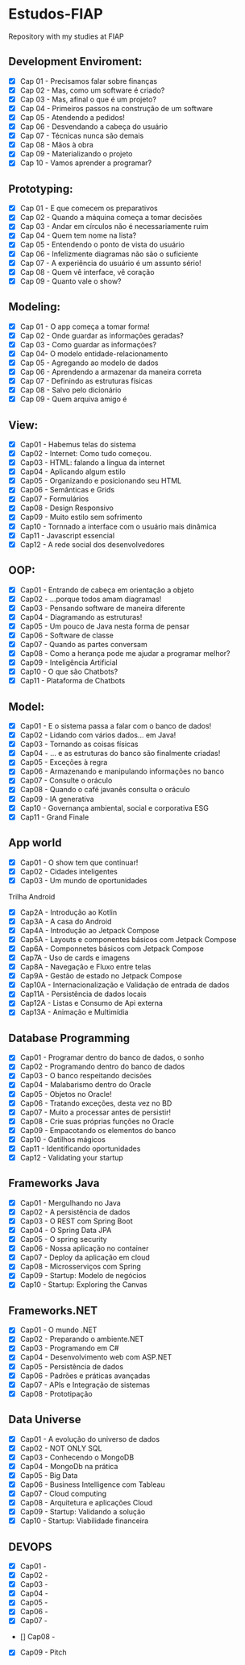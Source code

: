# Estudos-FIAP
Repository with my studies at FIAP

## Development Enviroment:

- [x] Cap 01 - Precisamos falar sobre finanças
- [x] Cap 02 - Mas, como um software é criado?
- [x] Cap 03 - Mas, afinal o que é um projeto?
- [x] Cap 04 - Primeiros passos na construção de um software
- [x] Cap 05 - Atendendo a pedidos!
- [x] Cap 06 - Desvendando a cabeça do usuário
- [x] Cap 07 - Técnicas nunca são demais
- [x] Cap 08 - Mãos à obra
- [x] Cap 09 - Materializando o projeto
- [x] Cap 10 - Vamos aprender a programar?

## Prototyping:

- [x] Cap 01 - E que comecem os preparativos
- [x] Cap 02 - Quando a máquina começa a tomar decisões
- [x] Cap 03 - Andar em círculos não é necessariamente ruim 
- [x] Cap 04 - Quem tem nome na lista?
- [x] Cap 05 - Entendendo o ponto de vista do usuário
- [x] Cap 06 - Infelizmente diagramas não são o suficiente
- [x] Cap 07 - A experiência do usuário é um assunto sério!
- [x] Cap 08 - Quem vê interface, vê coração
- [x] Cap 09 - Quanto vale o show?

## Modeling:

- [x] Cap 01 - O app começa a tomar forma!
- [x] Cap 02 - Onde guardar as informações geradas?
- [x] Cap 03 - Como guardar as informações?
- [x] Cap 04- O modelo entidade-relacionamento
- [x] Cap 05 - Agregando ao modelo de dados
- [x] Cap 06 - Aprendendo a armazenar da maneira correta
- [x] Cap 07 - Definindo as estruturas físicas
- [x] Cap 08 - Salvo pelo dicionário
- [x] Cap 09 - Quem arquiva amigo é

## View:

- [x] Cap01 - Habemus telas do sistema
- [x] Cap02 - Internet: Como tudo começou.
- [x] Cap03 - HTML: falando a língua da internet 
- [x] Cap04 - Aplicando algum estilo
- [x] Cap05 - Organizando e posicionando seu HTML
- [x] Cap06 - Semânticas e Grids
- [x] Cap07 - Formulários
- [x] Cap08 - Design Responsivo
- [x] Cap09 - Muito estilo sem sofrimento 
- [x] Cap10 - Tornnado a interface com o usuário mais dinâmica
- [x] Cap11 - Javascript essencial
- [x] Cap12 - A rede social dos desenvolvedores

## OOP:

- [x] Cap01 - Entrando de cabeça em orientação a objeto
- [x] Cap02 - ...porque todos amam diagramas!
- [x] Cap03 - Pensando software de maneira diferente
- [x] Cap04 - Diagramando as estruturas!
- [x] Cap05 - Um pouco de Java nesta forma de pensar
- [x] Cap06 - Software de classe
- [x] Cap07 - Quando as partes conversam
- [x] Cap08 - Como a herança pode me ajudar a programar melhor?
- [x] Cap09 - Inteligência Artificial
- [x] Cap10 - O que são Chatbots?
- [x] Cap11 - Plataforma de Chatbots

## Model:

- [x] Cap01 - E o sistema passa a falar com o banco de dados!
- [x] Cap02 - Lidando com vários dados... em Java!
- [x] Cap03 - Tornando as coisas físicas
- [x] Cap04 - ... e as estruturas do banco são finalmente criadas!
- [x] Cap05 - Exceções à regra
- [x] Cap06 - Armazenando e manipulando informações no banco 
- [x] Cap07 - Consulte o oráculo
- [x] Cap08 - Quando o café javanês consulta o oráculo
- [x] Cap09 - IA generativa
- [x] Cap10 - Governança ambiental, social e corporativa ESG
- [x] Cap11 - Grand Finale

## App world

- [x] Cap01 - O show tem que continuar!
- [x] Cap02 - Cidades inteligentes
- [x] Cap03 - Um mundo de oportunidades

Trilha Android

- [x] Cap2A  - Introdução ao Kotlin
- [x] Cap3A  - A casa do Android
- [x] Cap4A  - Introdução ao Jetpack Compose
- [x] Cap5A  - Layouts e componentes básicos com Jetpack Compose
- [x] Cap6A  - Componnetes básicos com Jetpack Compose
- [x] Cap7A  - Uso de cards e imagens
- [x] Cap8A  - Navegação e Fluxo entre telas
- [x] Cap9A  - Gestão de estado no Jetpack Compose
- [x] Cap10A - Internacionalização e Validação de entrada de dados
- [x] Cap11A - Persistência de dados locais
- [x] Cap12A - Listas e Consumo de Api externa
- [x] Cap13A - Animação e Multimídia

## Database Programming

- [x] Cap01 - Programar dentro do banco de dados, o sonho
- [x] Cap02 - Programando dentro do banco de dados
- [x] Cap03 - O banco respeitando decisões
- [x] Cap04 - Malabarismo dentro do Oracle
- [x] Cap05 - Objetos no Oracle!
- [x] Cap06 - Tratando exceções, desta vez no BD
- [x] Cap07 - Muito a processar antes de persistir!
- [x] Cap08 - Crie suas próprias funções no Oracle
- [x] Cap09 - Empacotando os elementos do banco 
- [x] Cap10 - Gatilhos mágicos
- [x] Cap11 - Identificando oportunidades
- [x] Cap12 - Validating your startup

## Frameworks Java

- [x] Cap01 - Mergulhando no Java
- [x] Cap02 - A persistência de dados
- [x] Cap03 - O REST com Spring Boot
- [x] Cap04 - O Spring Data JPA
- [x] Cap05 - O spring security
- [x] Cap06 - Nossa aplicação no container
- [x] Cap07 - Deploy da aplicação em cloud
- [x] Cap08 - Microsserviços com Spring
- [x] Cap09 - Startup: Modelo de negócios
- [x] Cap10 - Startup: Exploring the Canvas

## Frameworks.NET

- [x] Cap01 - O mundo .NET
- [x] Cap02 - Preparando o ambiente.NET
- [x] Cap03 - Programando em C#
- [x] Cap04 - Desenvolvimento web com ASP.NET
- [x] Cap05 - Persistência de dados
- [x] Cap06 - Padrões e práticas avançadas
- [x] Cap07 - APIs e Integração de sistemas
- [x] Cap08 - Prototipação

## Data Universe

- [x] Cap01 - A evolução do universo de dados
- [x] Cap02 - NOT ONLY SQL
- [x] Cap03 - Conhecendo o MongoDB
- [x] Cap04 - MongoDb na prática
- [x] Cap05 - Big Data
- [x] Cap06 - Business Intelligence com Tableau
- [x] Cap07 - Cloud computing
- [x] Cap08 - Arquitetura e aplicações Cloud
- [x] Cap09 - Startup: Validando a solução
- [x] Cap10 - Startup: Viabilidade financeira

## DEVOPS

- [x] Cap01 - 
- [x] Cap02 - 
- [x] Cap03 - 
- [x] Cap04 - 
- [x] Cap05 - 
- [x] Cap06 - 
- [x] Cap07 - 
- [] Cap08 - 
- [x] Cap09 - Pitch